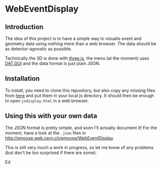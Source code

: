 WebEventDisplay
===============

Introduction
------------

The idea of this project is to have a simple way to visualis event and geometry data using nothing more than a web browser. The data should be as detector-agnostic as possible.

Technically the 3D is done with [three.js](http://threejs.org), the menu (at the moment) uses [DAT.GUI](https://code.google.com/archive/p/dat-gui/) and the data format is just plain JSON. 

Installation
------------

To install, you need to clone this repository, but also copy any missing files from [here](http://emoyse.web.cern.ch/emoyse/WebEventDisplay/js/) and put them in your local js directory.
It should then be enough to open `jsdisplay.html` in a web browser.

Using this with your own data
-----------------------------

The JSON format is pretty simple, and soon I'll actually document it! For the moment, have a look at the `.json` files in http://emoyse.web.cern.ch/emoyse/WebEventDisplay

This is still very much a work in progress, so let me know of any problems (but don't be too surprised if there are some).

Ed
